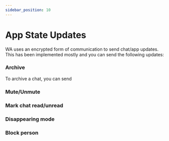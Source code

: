 ```yaml
---
sidebar_position: 10
---
```


# App State Updates
WA uses an encrypted form of communication to send chat/app updates. This has been implemented mostly and you can send the following updates:

### Archive
To archive a chat, you can send
### Mute/Unmute
### Mark chat read/unread
### Disappearing mode
### Block person
